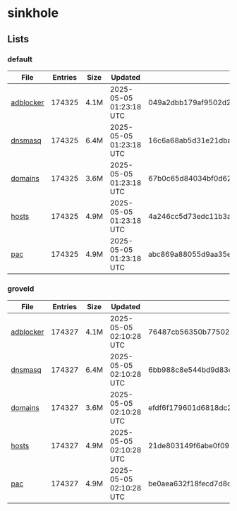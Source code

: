 # sinkhole

## Lists

### default

|File|Entries|Size|Updated|Hash|
|-|-|-|-|-|
|[adblocker](https://raw.githubusercontent.com/groveld/sinkhole/lists/default/adblocker.txt)|174325|4.1M|2025-05-05 01:23:18 UTC|049a2dbb179af9502d2a185cc1a61f7e6957b8e75eef5a00fe65562b522d8562|
|[dnsmasq](https://raw.githubusercontent.com/groveld/sinkhole/lists/default/dnsmasq.txt)|174325|6.4M|2025-05-05 01:23:18 UTC|16c6a68ab5d31e21dba7cfae95377b83488c8d298823b39fa1a5f62ce64a5dc7|
|[domains](https://raw.githubusercontent.com/groveld/sinkhole/lists/default/domains.txt)|174325|3.6M|2025-05-05 01:23:18 UTC|67b0c65d84034bf0d627df6357de6977218f53120ed029ad232a371b4069a40c|
|[hosts](https://raw.githubusercontent.com/groveld/sinkhole/lists/default/hosts.txt)|174325|4.9M|2025-05-05 01:23:18 UTC|4a246cc5d73edc11b3a5d210362e8026a218ff50142e9a3b79104155159be548|
|[pac](https://raw.githubusercontent.com/groveld/sinkhole/lists/default/pac.txt)|174325|4.9M|2025-05-05 01:23:18 UTC|abc869a88055d9aa35e2bd28f8f38d02fb63bd017034bf33f333b99e2283f3e0|

### groveld

|File|Entries|Size|Updated|Hash|
|-|-|-|-|-|
|[adblocker](https://raw.githubusercontent.com/groveld/sinkhole/lists/groveld/adblocker.txt)|174327|4.1M|2025-05-05 02:10:28 UTC|76487cb56350b7750224449097e8f330773827bec7fee51ad74e50529a9b23c5|
|[dnsmasq](https://raw.githubusercontent.com/groveld/sinkhole/lists/groveld/dnsmasq.txt)|174327|6.4M|2025-05-05 02:10:28 UTC|6bb988c8e544bd9d83d53c837285bff713ede950e57e1e3e23e793b7267c15d5|
|[domains](https://raw.githubusercontent.com/groveld/sinkhole/lists/groveld/domains.txt)|174327|3.6M|2025-05-05 02:10:28 UTC|efdf6f179601d6818dc25ef3b5b3af24823ced57c68113d65f2d75f693677254|
|[hosts](https://raw.githubusercontent.com/groveld/sinkhole/lists/groveld/hosts.txt)|174327|4.9M|2025-05-05 02:10:28 UTC|21de803149f6abe0f09b08782ca717c13d83e8ee194a2e7b7e0bf67e75d5f164|
|[pac](https://raw.githubusercontent.com/groveld/sinkhole/lists/groveld/pac.txt)|174327|4.9M|2025-05-05 02:10:28 UTC|be0aea632f18fecd7d8d35f0d963a97fe3f3d378c8ff48396b9cb9a28a438f7d|
